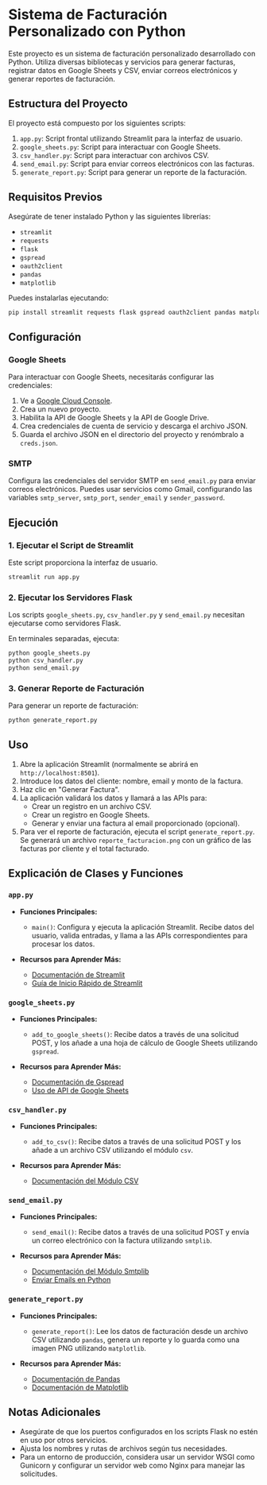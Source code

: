 # Sistema de Facturación Personalizado con Python

Este proyecto es un sistema de facturación personalizado desarrollado con Python. Utiliza diversas bibliotecas y servicios para generar facturas, registrar datos en Google Sheets y CSV, enviar correos electrónicos y generar reportes de facturación.

## Estructura del Proyecto

El proyecto está compuesto por los siguientes scripts:

1. `app.py`: Script frontal utilizando Streamlit para la interfaz de usuario.
2. `google_sheets.py`: Script para interactuar con Google Sheets.
3. `csv_handler.py`: Script para interactuar con archivos CSV.
4. `send_email.py`: Script para enviar correos electrónicos con las facturas.
5. `generate_report.py`: Script para generar un reporte de la facturación.

## Requisitos Previos

Asegúrate de tener instalado Python y las siguientes librerías:

- `streamlit`
- `requests`
- `flask`
- `gspread`
- `oauth2client`
- `pandas`
- `matplotlib`

Puedes instalarlas ejecutando:

```bash
pip install streamlit requests flask gspread oauth2client pandas matplotlib
```

## Configuración

### Google Sheets

Para interactuar con Google Sheets, necesitarás configurar las credenciales:

1. Ve a [Google Cloud Console](https://console.cloud.google.com/).
2. Crea un nuevo proyecto.
3. Habilita la API de Google Sheets y la API de Google Drive.
4. Crea credenciales de cuenta de servicio y descarga el archivo JSON.
5. Guarda el archivo JSON en el directorio del proyecto y renómbralo a `creds.json`.

### SMTP

Configura las credenciales del servidor SMTP en `send_email.py` para enviar correos electrónicos. Puedes usar servicios como Gmail, configurando las variables `smtp_server`, `smtp_port`, `sender_email` y `sender_password`.

## Ejecución

### 1. Ejecutar el Script de Streamlit

Este script proporciona la interfaz de usuario.

```bash
streamlit run app.py
```

### 2. Ejecutar los Servidores Flask

Los scripts `google_sheets.py`, `csv_handler.py` y `send_email.py` necesitan ejecutarse como servidores Flask.

En terminales separadas, ejecuta:

```bash
python google_sheets.py
python csv_handler.py
python send_email.py
```

### 3. Generar Reporte de Facturación

Para generar un reporte de facturación:

```bash
python generate_report.py
```

## Uso

1. Abre la aplicación Streamlit (normalmente se abrirá en `http://localhost:8501`).
2. Introduce los datos del cliente: nombre, email y monto de la factura.
3. Haz clic en "Generar Factura".
4. La aplicación validará los datos y llamará a las APIs para:
   - Crear un registro en un archivo CSV.
   - Crear un registro en Google Sheets.
   - Generar y enviar una factura al email proporcionado (opcional).
5. Para ver el reporte de facturación, ejecuta el script `generate_report.py`. Se generará un archivo `reporte_facturacion.png` con un gráfico de las facturas por cliente y el total facturado.

## Explicación de Clases y Funciones

### `app.py`

- **Funciones Principales:**
  - `main()`: Configura y ejecuta la aplicación Streamlit. Recibe datos del usuario, valida entradas, y llama a las APIs correspondientes para procesar los datos.

- **Recursos para Aprender Más:**
  - [Documentación de Streamlit](https://docs.streamlit.io/)
  - [Guía de Inicio Rápido de Streamlit](https://docs.streamlit.io/library/get-started)

### `google_sheets.py`

- **Funciones Principales:**
  - `add_to_google_sheets()`: Recibe datos a través de una solicitud POST, y los añade a una hoja de cálculo de Google Sheets utilizando `gspread`.

- **Recursos para Aprender Más:**
  - [Documentación de Gspread](https://gspread.readthedocs.io/en/latest/)
  - [Uso de API de Google Sheets](https://developers.google.com/sheets/api/guides/concepts)

### `csv_handler.py`

- **Funciones Principales:**
  - `add_to_csv()`: Recibe datos a través de una solicitud POST y los añade a un archivo CSV utilizando el módulo `csv`.

- **Recursos para Aprender Más:**
  - [Documentación del Módulo CSV](https://docs.python.org/3/library/csv.html)

### `send_email.py`

- **Funciones Principales:**
  - `send_email()`: Recibe datos a través de una solicitud POST y envía un correo electrónico con la factura utilizando `smtplib`.

- **Recursos para Aprender Más:**
  - [Documentación del Módulo Smtplib](https://docs.python.org/3/library/smtplib.html)
  - [Enviar Emails en Python](https://realpython.com/python-send-email/)

### `generate_report.py`

- **Funciones Principales:**
  - `generate_report()`: Lee los datos de facturación desde un archivo CSV utilizando `pandas`, genera un reporte y lo guarda como una imagen PNG utilizando `matplotlib`.

- **Recursos para Aprender Más:**
  - [Documentación de Pandas](https://pandas.pydata.org/pandas-docs/stable/index.html)
  - [Documentación de Matplotlib](https://matplotlib.org/stable/contents.html)

## Notas Adicionales

- Asegúrate de que los puertos configurados en los scripts Flask no estén en uso por otros servicios.
- Ajusta los nombres y rutas de archivos según tus necesidades.
- Para un entorno de producción, considera usar un servidor WSGI como Gunicorn y configurar un servidor web como Nginx para manejar las solicitudes.